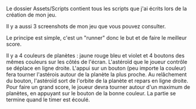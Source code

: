 Le dossier Assets/Scripts contient tous les scripts que j'ai écrits lors de la création de mon jeu.

Il y a aussi 3 screenshots de mon jeu que vous pouvez consulter.

Le principe est simple, c'est un "runner" donc le but et de faire le meilleur score.

Il y a 4 couleurs de planètes : jaune rouge bleu et violet et 4 boutons des mêmes couleurs sur les côtés de l'écran.
L'astéroïd que le joueur contrôle se déplace en ligne droite.
L'appui sur un bouton (peu importe la couleur) fera tourner l'astérois autour de la planète la plus proche.
Au relâchement du bouton, l'astéroïd sort de l'orbite de la planète et repars en ligne droite.
Pour faire un grand score, le joueur devra tourner autour d'un maximum de planètes, en appuyant sur le bouton de la bonne couleur.
La partie se termine quand le timer est écoulé.
